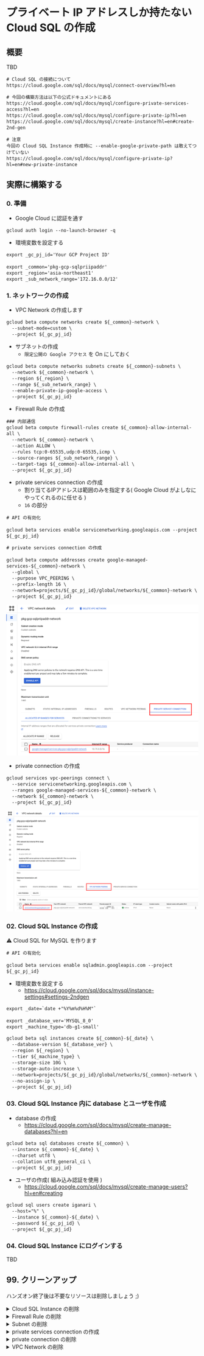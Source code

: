 # プライベート IP アドレスしか持たない Cloud SQL の作成

## 概要

TBD

```
# Cloud SQL の接続について
https://cloud.google.com/sql/docs/mysql/connect-overview?hl=en
```
```
# 今回の構築方法は以下の公式ドキュメントにある
https://cloud.google.com/sql/docs/mysql/configure-private-services-access?hl=en
https://cloud.google.com/sql/docs/mysql/configure-private-ip?hl=en
https://cloud.google.com/sql/docs/mysql/create-instance?hl=en#create-2nd-gen
```

```
# 注意
今回の Cloud SQL Instance 作成時に --enable-google-private-path は敢えてつけていない
https://cloud.google.com/sql/docs/mysql/configure-private-ip?hl=en#new-private-instance
```

## 実際に構築する

### 0. 準備

+ Google Cloud に認証を通す

```
gcloud auth login --no-launch-browser -q
```

+ 環境変数を設定する

```
export _gc_pj_id='Your GCP Project ID'

export _common='pkg-gcp-sqlpriipaddr'
export _region='asia-northeast1'
export _sub_network_range='172.16.0.0/12'
```

### 1. ネットワークの作成

+ VPC Network の作成します

```
gcloud beta compute networks create ${_common}-network \
  --subnet-mode=custom \
  --project ${_gc_pj_id}
```

+ サブネットの作成
  + `限定公開の Google アクセス` を On にしておく

```
gcloud beta compute networks subnets create ${_common}-subnets \
  --network ${_common}-network \
  --region ${_region} \
  --range ${_sub_network_range} \
  --enable-private-ip-google-access \
  --project ${_gc_pj_id}
```

+ Firewall Rule の作成

```
### 内部通信
gcloud beta compute firewall-rules create ${_common}-allow-internal-all \
  --network ${_common}-network \
  --action ALLOW \
  --rules tcp:0-65535,udp:0-65535,icmp \
  --source-ranges ${_sub_network_range} \
  --target-tags ${_common}-allow-internal-all \
  --project ${_gc_pj_id}
```

+ private services connection の作成
  + 割り当てるIPアドレスは範囲のみを指定する( Google Cloud がよしなにやってくれるのに任せる )
  + `16` の部分

```
# API の有効化

gcloud beta services enable servicenetworking.googleapis.com --project ${_gc_pj_id}
```
```
# private services connection の作成

gcloud beta compute addresses create google-managed-services-${_common}-network \
  --global \
  --purpose VPC_PEERING \
  --prefix-length 16 \
  --network=projects/${_gc_pj_id}/global/networks/${_common}-network \
  --project ${_gc_pj_id}
```

![](./img/01-01.png)

+ private connection の作成

```
gcloud services vpc-peerings connect \
  --service servicenetworking.googleapis.com \
  --ranges google-managed-services-${_common}-network \
  --network ${_common}-network \
  --project ${_gc_pj_id}
```

![](./img/01-02.png)

### 02. Cloud SQL Instance の作成

:warning: Cloud SQL for MySQL を作ります

```
# API の有効化

gcloud beta services enable sqladmin.googleapis.com --project ${_gc_pj_id}
```

+ 環境変数を設定する
  + https://cloud.google.com/sql/docs/mysql/instance-settings#settings-2ndgen

```
export _date=`date +"%Y%m%d%H%M"`

export _database_ver='MYSQL_8_0'
export _machine_type='db-g1-small'
```
```
gcloud beta sql instances create ${_common}-${_date} \
  --database-version ${_database_ver} \
  --region ${_region} \
  --tier ${_machine_type} \
  --storage-size 10G \
  --storage-auto-increase \
  --network=projects/${_gc_pj_id}/global/networks/${_common}-network \
  --no-assign-ip \
  --project ${_gc_pj_id}
```

### 03. Cloud SQL Instance 内に database とユーザを作成

+ database の作成
  + https://cloud.google.com/sql/docs/mysql/create-manage-databases?hl=en

```
gcloud beta sql databases create ${_common} \
  --instance ${_common}-${_date} \
  --charset utf8 \
  --collation utf8_general_ci \
  --project ${_gc_pj_id}
```

+ ユーザの作成( 組み込み認証を使用 )
  + https://cloud.google.com/sql/docs/mysql/create-manage-users?hl=en#creating

```
gcloud sql users create iganari \
  --host="%" \
  --instance ${_common}-${_date} \
  --password ${_gc_pj_id} \
  --project ${_gc_pj_id}
```

### 04. Cloud SQL Instance にログインする

TBD

## 99. クリーンアップ

ハンズオン終了後は不要なリソースは削除しましょう ;)

<details>
<summary>Cloud SQL Instance の削除</summary>

```
gcloud beta sql instances delete ${_common}-${_date} \
  --project ${_gc_pj_id} \
  -q
```

</details>

<details>
<summary>Firewall Rule の削除</summary>

```
gcloud beta compute firewall-rules delete ${_common}-allow-internal-all \
  --project ${_gc_pj_id} \
  -q
```

</details>

<details>
<summary>Subnet の削除</summary>

```
gcloud beta compute networks subnets delete ${_common}-subnets \
  --region ${_region} \
  --project ${_gc_pj_id} \
  -q
```

</details>

<details>
<summary>private services connection の作成</summary>

```
gcloud beta compute addresses delete google-managed-services-${_common}-network \
  --global \
  --project ${_gc_pj_id} \
  -q
```

</details>

<details>
<summary>private connection の削除</summary>

:warning: CLI だと出来なかったので要検証

```
gcloud services vpc-peerings delete \
  --service='servicenetworking.googleapis.com' \
  --network ${_common}-network \
  --project ${_gc_pj_id} \
  -q
```

</details>

<details>
<summary>VPC Network の削除</summary>

```
gcloud beta compute networks delete ${_common}-network \
  --project ${_gc_pj_id} \
  -q
```

</details>
